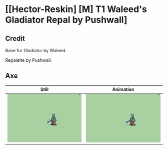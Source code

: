 # [\[Hector-Reskin\] \[M\] T1 Waleed's Gladiator Repal by Pushwall]

## Credit

Base for Gladiator by Waleed.

Repalette by Pushwall.

## Axe

| Still | Animation |
| :---: | :-------: |
| ![Axe still](./Axe_000.png) | ![Axe animation](./Axe.gif) |
